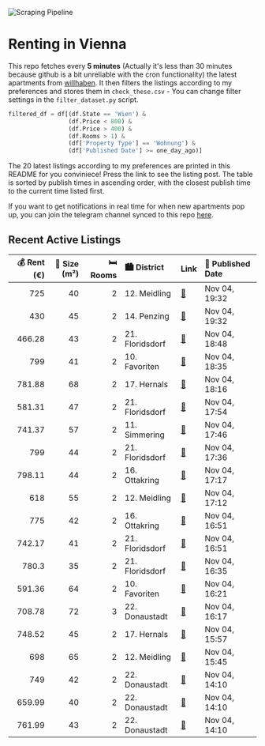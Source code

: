 ![Scraping Pipeline](https://github.com/AthomsG/renting-in-vienna/actions/workflows/run_pipeline.yml/badge.svg)


# Renting in Vienna

This repo fetches every **5 minutes** (Actually it's less than 30 minutes because github is a bit unreliable with the cron functionality) the latest apartments from [willhaben](https://www.willhaben.at/).
It then filters the listings according to my preferences and stores them in `check_these.csv` - You can change filter settings in the `filter_dataset.py` script.

```python
filtered_df = df[(df.State == 'Wien') & 
                 (df.Price < 800) &
                 (df.Price > 400) &
                 (df.Rooms > 1) &
                 (df['Property Type'] == 'Wohnung') &
                 (df['Published Date'] >= one_day_ago)]
```

The 20 latest listings according to my preferences are printed in this README for you conviniece! Press the link to see the listing post.
The table is sorted by publish times in ascending order, with the closest publish time to the current time listed first.

If you want to get notifications in real time for when new apartments pop up, you can join the telegram channel synced to this repo [here](https://t.me/+1HPAYOf5BSsyNTlk).

## Recent Active Listings

|   💰 Rent (€) |   📏 Size (m²) |   🛏️ Rooms | 🏙️ District     | Link                                                                                                                                                                                                                                             | 📅 Published Date   |
|-------------:|--------------:|-----------:|:----------------|:-------------------------------------------------------------------------------------------------------------------------------------------------------------------------------------------------------------------------------------------------|:-------------------|
|       725    |            40 |          2 | 12. Meidling    | [🔗](https://www.willhaben.at/iad/immobilien/d/mietwohnungen/wien/wien-1120-meidling/neubau-ab-01.02.-beziehbar:-sch%C3%B6ne-2-zimmerwohnung-mit-loggia-im-3.-og-2055199338/)                                                                     | Nov 04, 19:32      |
|       430    |            45 |          2 | 14. Penzing     | [🔗](https://www.willhaben.at/iad/immobilien/d/mietwohnungen/wien/wien-1140-penzing/gemeindewohnung-/-wiener-wohnen-1140-wien--nur-mit-vormerkschein-2086461763/)                                                                                 | Nov 04, 19:32      |
|       466.28 |            43 |          2 | 21. Floridsdorf | [🔗](https://www.willhaben.at/iad/immobilien/d/mietwohnungen/wien/wien-1210-floridsdorf/gemeindewohnung-mit-vormerkschein-01.11.24-2045459672/)                                                                                                   | Nov 04, 18:48      |
|       799    |            41 |          2 | 10. Favoriten   | [🔗](https://www.willhaben.at/iad/immobilien/d/mietwohnungen/wien/wien-1100-favoriten/2-zimmer-wohnung-mit-blick-auf-den-stephansdom---ab-15.12.2024-beziehbar%21-1125235828/)                                                                    | Nov 04, 18:35      |
|       781.88 |            68 |          2 | 17. Hernals     | [🔗](https://www.willhaben.at/iad/immobilien/d/mietwohnungen/wien/wien-1170-hernals/nette-sanierte-&-gut-ausgestattete-2-zimmer-altbauwohnung-in-hernals-1118965982/)                                                                             | Nov 04, 18:16      |
|       581.31 |            47 |          2 | 21. Floridsdorf | [🔗](https://www.willhaben.at/iad/immobilien/d/mietwohnungen/wien/wien-1210-floridsdorf/singlewohnung-nahe-krankenhaus-nord-834367644/)                                                                                                           | Nov 04, 17:54      |
|       741.37 |            57 |          2 | 11. Simmering   | [🔗](https://www.willhaben.at/iad/immobilien/d/mietwohnungen/wien/wien-1110-simmering/u3-enkplatz---2-zimmer-altbau-unbefristet-881277379/)                                                                                                       | Nov 04, 17:46      |
|       799    |            44 |          2 | 21. Floridsdorf | [🔗](https://www.willhaben.at/iad/immobilien/d/mietwohnungen/wien/wien-1210-floridsdorf/wohnen-zum-fairen-preis---wohnen-im-gr%C3%BCnen-und-doch-urban-%28u1-leopoldau-%2B-u6-floridsdorf%29---mit-vollm%C3%B6blierter-k%C3%BCche%21-1647352448/) | Nov 04, 17:36      |
|       798.11 |            44 |          2 | 16. Ottakring   | [🔗](https://www.willhaben.at/iad/immobilien/d/mietwohnungen/wien/wien-1160-ottakring/attraktive-und-sch%C3%B6ne-2-zimmer-wohnung-in-der-r%C3%B6mergasse%21-1680208443/)                                                                          | Nov 04, 17:17      |
|       618    |            55 |          2 | 12. Meidling    | [🔗](https://www.willhaben.at/iad/immobilien/d/mietwohnungen/wien/wien-1120-meidling/wundersch%C3%B6ne-2-zimmer-wohnung-ab-01.12.-verf%C3%BCgbar-1029525485/)                                                                                     | Nov 04, 17:12      |
|       775    |            42 |          2 | 16. Ottakring   | [🔗](https://www.willhaben.at/iad/immobilien/d/mietwohnungen/wien/wien-1160-ottakring/%2Aprovisionsfrei%2A-sch%C3%B6ne-lichtdurchflutete-2-zimmer-wohnung-1569081927/)                                                                            | Nov 04, 16:51      |
|       742.17 |            41 |          2 | 21. Floridsdorf | [🔗](https://www.willhaben.at/iad/immobilien/d/mietwohnungen/wien/wien-1210-floridsdorf/gepflegte-studentenwohnungen-mit-einbauk%C3%BCche-in-1210-zu-mieten-1764666987/)                                                                          | Nov 04, 16:51      |
|       780.3  |            35 |          2 | 21. Floridsdorf | [🔗](https://www.willhaben.at/iad/immobilien/d/mietwohnungen/wien/wien-1210-floridsdorf/singlehit-in-1210-wien-zu-mieten-1946913358/)                                                                                                             | Nov 04, 16:35      |
|       591.36 |            64 |          2 | 10. Favoriten   | [🔗](https://www.willhaben.at/iad/immobilien/d/mietwohnungen/wien/wien-1100-favoriten/helle-gemeindewohnung-n%C3%A4he-oberlaa-2-zimmer-und-balkon-851498696/)                                                                                     | Nov 04, 16:21      |
|       708.78 |            72 |          3 | 22. Donaustadt  | [🔗](https://www.willhaben.at/iad/immobilien/d/mietwohnungen/wien/wien-1220-donaustadt/helle-3-zimmerwohnung-in-stadlau--n%C3%A4he-u2-hardeggasse-874772596/)                                                                                     | Nov 04, 16:17      |
|       748.52 |            45 |          2 | 17. Hernals     | [🔗](https://www.willhaben.at/iad/immobilien/d/mietwohnungen/wien/wien-1170-hernals/zweitbezug-nach-generalsanierung-top-ausgestattete-2-zimmerwohnung-44m%C2%B2-n%C3%A4he-elterleinplatz-1714340348/)                                            | Nov 04, 15:57      |
|       698    |            65 |          2 | 12. Meidling    | [🔗](https://www.willhaben.at/iad/immobilien/d/mietwohnungen/wien/wien-1120-meidling/direktvergabe-gemeindewohnung-zu-vergeben-2028574869/)                                                                                                       | Nov 04, 15:45      |
|       749    |            42 |          2 | 22. Donaustadt  | [🔗](https://www.willhaben.at/iad/immobilien/d/mietwohnungen/wien/wien-1220-donaustadt/2-zimmer-neubauwohnung-inkl.-komplettk%C3%BCche-loggia-au%C3%9Fenfl%C3%A4che-und-kellerabteil-/-alf52-top-1-22-2002366737/)                                | Nov 04, 14:10      |
|       659.99 |            40 |          2 | 22. Donaustadt  | [🔗](https://www.willhaben.at/iad/immobilien/d/mietwohnungen/wien/wien-1220-donaustadt/2-zimmer-neubauwohnung-inkl.-k%C3%BCche-balkon-au%C3%9Fenfl%C3%A4che-und-kellerabteil-/-sp64-top-2-31-1664768233/)                                         | Nov 04, 14:10      |
|       761.99 |            43 |          2 | 22. Donaustadt  | [🔗](https://www.willhaben.at/iad/immobilien/d/mietwohnungen/wien/wien-1220-donaustadt/2-zimmer-neubauwohnung-inkl.-komplettk%C3%BCche-balkon-au%C3%9Fenfl%C3%A4che-und-kellerabteil-/-i3-30-1802107066/)                                         | Nov 04, 14:10      |
